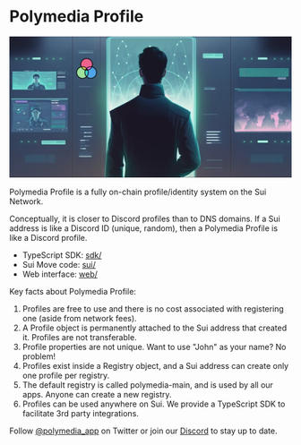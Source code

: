 # Polymedia Profile

![Polymedia Profile](./web/src/img/open_graph.webp)

Polymedia Profile is a fully on-chain profile/identity system on the Sui Network.

Conceptually, it is closer to Discord profiles than to DNS domains. If a Sui address is like a Discord ID (unique, random), then a Polymedia Profile is like a Discord profile.

- TypeScript SDK: [sdk/](sdk/)
- Sui Move code: [sui/](sui/)
- Web interface: [web/](web/)

Key facts about Polymedia Profile:
1. Profiles are free to use and there is no cost associated with registering one (aside from network fees).
2. A Profile object is permanently attached to the Sui address that created it. Profiles are not transferable.
3. Profile properties are not unique. Want to use "John" as your name? No problem!
4. Profiles exist inside a Registry object, and a Sui address can create only one profile per registry.
5. The default registry is called polymedia-main, and is used by all our apps. Anyone can create a new registry.
6. Profiles can be used anywhere on Sui. We provide a TypeScript SDK to facilitate 3rd party integrations.

Follow [@polymedia_app](https://twitter.com/intent/follow?screen_name=polymedia_app) on Twitter or join our [Discord](https://discord.gg/3ZaE69Eq78) to stay up to date.

